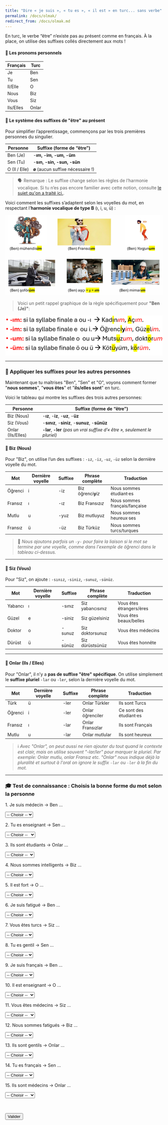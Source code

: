```yaml
---
title: "Dire « je suis », « tu es », « il est » en turc... sans verbe"
permalink: /docs/olmak/
redirect_from: /docs/olmak.md
---
```


En turc, le verbe “être” n’existe pas au présent comme en français. À la place, on utilise des suffixes collés directement aux mots !

#### 👑 Les pronoms personnels

| **Français**  | **Turc**  |
| --------- | ----- |
| Je        | Ben   |
| Tu        | Sen   |
| Il/Elle   | O     |
| Nous      | Biz   |
| Vous      | Siz   |
| Ils/Elles | Onlar |

#### 🧩 Le système des suffixes de "être" au présent

Pour simplifier l’apprentissage, commençons par les trois premières personnes du singulier.

| **Personne**  | **Suffixe (forme de “être”)**      |
| ------------- | ---------------------------------- |
| Ben (Je)      | -**ım, -im, -um, -üm**             |
| Sen (Tu)      | -**sın, -sin, -sun, -sün**         |
| O (Il / Elle) | **ø** (aucun suffixe nécessaire !) |


> 🗣️ Remarque : Le suffixe change selon les règles de l’harmonie vocalique. Si tu n’es pas encore familier avec cette notion, consulte [le sujet qu'on a traité ici.](https://apprendreturc.com/docs/uyum/).

Voici comment les suffixes s’adaptent selon les voyelles du mot, en respectant l’**harmonie vocalique de type B** (ı, i, u, ü) :

![je suis](/assets/img/pageimages/olmak.jpeg)


> Voici un petit rappel graphique de la règle spécifiquement pour **"Ben (Je)"**:

![ımimumüm](/assets/img/pageimages/jesuis.PNG)


---

### 🧩 Appliquer les suffixes pour les autres personnes

Maintenant que tu maîtrises "Ben", "Sen" et "O", voyons comment former "**nous sommes**", "**vous êtes**" et "**ils/elles sont**" en turc.

Voici le tableau qui montre les suffixes des trois autres personnes:

| **Personne**     | **Suffixe (forme de “être”)**                                   |
|------------------|-----------------------------------------------------------------|
| Biz (Nous)       | -**ız**, -**iz**, -**uz**, -**üz**                              |
| Siz (Vous)       | -**sınız**, -**siniz**, -**sunuz**, -**sünüz**                  |
| Onlar (Ils/Elles)| **-lar**, **-ler** *(pas un vrai suffixe d’« être », seulement le pluriel)* |


#### 👥 **Biz** (Nous)

Pour "Biz", on utilise l’un des suffixes : `-ız`, `-iz`, `-uz`, `-üz` selon la dernière voyelle du mot.

| **Mot**        | **Dernière voyelle** | **Suffixe** | **Phrase complète**        | **Traduction**            |
|----------------|----------------------|-------------|----------------------------|---------------------------|
| Öğrenci        | i                    | -iz         | Biz öğrenci**y***iz*       | Nous sommes étudiant·es   |
| Fransız        | ı                    | -ız         | Biz Fransız*ız*            | Nous sommes français/fançaise |
| Mutlu          | u                    | -yuz        | Biz mutluyuz               | Nous sommes heureux·ses  |
| Fransız        | ü                    | -üz         | Biz Türküz                 | Nous sommes turcs/turques   |

> 🔎 *Nous ajoutons parfois un `-y-` pour faire la liaison si le mot se termine par une voyelle, comme dans l'exemple de öğrenci dans le tableau ci-dessus.*

---

#### 👤 **Siz** (Vous)

Pour "Siz", on ajoute : `-sınız`, `-siniz`, `-sunuz`, `-sünüz`.

| **Mot**        | **Dernière voyelle** | **Suffixe**   | **Phrase complète**         | **Traduction**              |
|----------------|----------------------|---------------|------------------------------|------------------------------|
| Yabancı        | ı                    | -sınız        | Siz yabancısınız             | Vous êtes étrangers/ères     |
| Güzel          | e                    | -siniz        | Siz güzelsiniz               | Vous êtes beaux/belles       |
| Doktor         | o                    | -sunuz        | Siz doktorsunuz              | Vous êtes médecins           |
| Dürüst         | ü                    | -sünüz        | Siz dürüstsünüz              | Vous êtes honnête            |

---

#### 👥 **Onlar** (Ils / Elles)

Pour "Onlar", il n’y a **pas de suffixe "être" spécifique**. On utilise simplement le **suffixe pluriel** `-lar` ou `-ler`, selon la dernière voyelle du mot.

| **Mot**        | **Dernière voyelle** | **Suffixe** | **Phrase complète**         | **Traduction**              |
|----------------|----------------------|-------------|------------------------------|------------------------------|
| Türk           | ü                    | -ler        | Onlar Türkler                | Ils sont Turcs               |
| Öğrenci        | i                    | -ler        | Onlar öğrenciler             | Ce sont des étudiant·es      |
| Fransız        | ı                    | -lar        | Onlar Fransızlar             | Ils sont Français            |
| Mutlu          | u                    | -lar        | Onlar mutlular               | Ils sont heureux             |

> ℹ️ *Avec "Onlar", on peut aussi ne rien ajouter du tout quand le contexte est clair, mais on utilise souvent "-lar/ler" pour marquer le pluriel.*
> *Par exemple: Onlar mutlu, onlar Fransız etc. "Onlar" nous indique déjà la pluralité et surtout à l'oral on ignore le suffix `-lar` ou `-ler` à la fin du mot.*

---



<h3>🎓 Test de connaissance : Choisis la bonne forme du mot selon la personne</h3>

<form id="quiz-form">
  <p>1. Je suis médecin → Ben ...</p>
  <select name="q1">
    <option value="">-- Choisir --</option>
    <option value="a">doktorsun</option>
    <option value="b">doktorum</option>
    <option value="c">doktorumız</option>
    <option value="d">doktoruz</option>
  </select>

  <p>2. Tu es enseignant → Sen ...</p>
  <select name="q2">
    <option value="">-- Choisir --</option>
    <option value="a">öğretmenim</option>
    <option value="b">öğretmensin</option>
    <option value="c">öğretmeniz</option>
    <option value="d">öğretmenler</option>
  </select>

  <p>3. Ils sont étudiants → Onlar ...</p>
  <select name="q3">
    <option value="">-- Choisir --</option>
    <option value="a">öğrenciyiz</option>
    <option value="b">öğrenciyim</option>
    <option value="c">öğrenciler</option>
    <option value="d">öğrencisiniz</option>
  </select>

  <p>4. Nous sommes intelligents → Biz ...</p>
  <select name="q4">
    <option value="">-- Choisir --</option>
    <option value="a">zekisiniz</option>
    <option value="b">zekiyiz</option>
    <option value="c">zekiyim</option>
    <option value="d">zekiler</option>
  </select>

  <p>5. Il est fort → O ...</p>
  <select name="q5">
    <option value="">-- Choisir --</option>
    <option value="a">güçlüyüm</option>
    <option value="b">güçlü</option>
    <option value="c">güçlüsün</option>
    <option value="d">güçlüyüz</option>
  </select>

  <p>6. Je suis fatigué → Ben ...</p>
  <select name="q6">
    <option value="">-- Choisir --</option>
    <option value="a">yorgunum</option>
    <option value="b">yorgunsun</option>
    <option value="c">yorgunlar</option>
    <option value="d">yorgunuz</option>
  </select>

  <p>7. Vous êtes turcs → Siz ...</p>
  <select name="q7">
    <option value="">-- Choisir --</option>
    <option value="a">türksünüz</option>
    <option value="b">türksün</option>
    <option value="c">türküm</option>
    <option value="d">türkler</option>
  </select>

  <p>8. Tu es gentil → Sen ...</p>
  <select name="q8">
    <option value="">-- Choisir --</option>
    <option value="a">naziksin</option>
    <option value="b">nazikim</option>
    <option value="c">nazikiz</option>
    <option value="d">nazikler</option>
  </select>

  <p>9. Je suis français → Ben ...</p>
  <select name="q9">
    <option value="">-- Choisir --</option>
    <option value="a">fransızsınız</option>
    <option value="b">fransızım</option>
    <option value="c">fransızsın</option>
    <option value="d">fransızız</option>
  </select>

  <p>10. Il est enseignant → O ...</p>
  <select name="q10">
    <option value="">-- Choisir --</option>
    <option value="a">öğretmen</option>
    <option value="b">öğretmenim</option>
    <option value="c">öğretmenler</option>
    <option value="d">öğretmeniz</option>
  </select>

  <p>11. Vous êtes médecins → Siz ...</p>
  <select name="q11">
    <option value="">-- Choisir --</option>
    <option value="a">doktorlar</option>
    <option value="b">doktorum</option>
    <option value="c">doktorsunuz</option>
    <option value="d">doktorumız</option>
  </select>

  <p>12. Nous sommes fatigués → Biz ...</p>
  <select name="q12">
    <option value="">-- Choisir --</option>
    <option value="a">yorgunlar</option>
    <option value="b">yorgunum</option>
    <option value="c">yorgunuz</option>
    <option value="d">yorgunsun</option>
  </select>

  <p>13. Ils sont gentils → Onlar ...</p>
  <select name="q13">
    <option value="">-- Choisir --</option>
    <option value="a">naziksiniz</option>
    <option value="b">nazikler</option>
    <option value="c">nazikim</option>
    <option value="d">nazikiz</option>
  </select>

  <p>14. Tu es français → Sen ...</p>
  <select name="q14">
    <option value="">-- Choisir --</option>
    <option value="a">fransızsınız</option>
    <option value="b">fransızım</option>
    <option value="c">fransızsın</option>
    <option value="d">fransızız</option>
  </select>

  <p>15. Ils sont médecins → Onlar ...</p>
  <select name="q15">
    <option value="">-- Choisir --</option>
    <option value="a">doktorum</option>
    <option value="b">doktorsunuz</option>
    <option value="c">doktorlar</option>
    <option value="d">doktoruz</option>
  </select>

  <br><br>
  <button type="button" onclick="checkQuiz()">Valider</button>
</form>

<p id="result"></p>

<script>
  function checkQuiz() {
    const answers = {
      q1: "b",  // doktorum
      q2: "b",  // öğretmensin
      q3: "c",  // öğrenciler
      q4: "b",  // zekiyiz
      q5: "b",  // güçlü
      q6: "a",  // yorgunum
      q7: "a",  // türksünüz
      q8: "a",  // naziksin
      q9: "b",  // fransızım
      q10:"a",  // öğretmen
      q11:"c",  // doktorsunuz
      q12:"c",  // yorgunuz
      q13:"b",  // nazikler
      q14:"c",  // fransızsın
      q15:"c"   // doktorlar
    };

    const form = document.getElementById("quiz-form");
    let score = 0;
    let total = Object.keys(answers).length;
    let messages = [];

    for (const [question, correctAnswer] of Object.entries(answers)) {
      const userAnswer = form.elements[question].value;
      if (userAnswer === correctAnswer) {
        score++;
      } else {
        messages.push(`❌ revoir la réponse à la question ${question.slice(1)}.`);
      }
    }

    const percent = Math.round((score / total) * 100);
    const result = document.getElementById("result");

    if (score === total) {
      result.innerHTML = `✅ Excellent ! Toutes les réponses sont correctes. Score : ${percent}%`;
    } else {
      result.innerHTML = `📝 Résultat : ${score} sur ${total} (${percent}%)<br>` +
                         messages.join("<br>");
    }
  }
</script>
